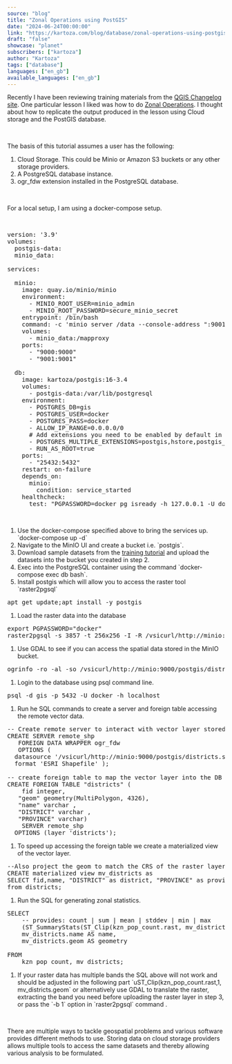 ```yaml
---
source: "blog"
title: "Zonal Operations using PostGIS"
date: "2024-06-24T00:00:00"
link: "https://kartoza.com/blog/database/zonal-operations-using-postgis"
draft: "false"
showcase: "planet"
subscribers: ["kartoza"]
author: "Kartoza"
tags: ["database"]
languages: ["en_gb"]
available_languages: ["en_gb"]
---
```


<div class="ql-editor read-mode"><p>Recently I have been reviewing training materials from the <a href="https://changelog.qgis.org/en/qgis/" rel="noopener noreferrer">QGIS Changelog site</a>. One particular lesson I liked was how to do <a href="https://changelog.qgis.org/en/qgis/lesson/raster-16/detail/57/?q=7.7" rel="noopener noreferrer">Zonal Operations</a>. I thought about how to replicate the output produced in the lesson using Cloud storage and the PostGIS database.</p><p><br /></p><p>The basis of this tutorial assumes a user has the following:</p><ol><li><span class="ql-ui" contenteditable="false"></span>Cloud Storage. This could be Minio or Amazon S3 buckets or any other storage providers.</li><li><span class="ql-ui" contenteditable="false"></span>A PostgreSQL database instance.</li><li><span class="ql-ui" contenteditable="false"></span>ogr_fdw extension installed in the PostgreSQL database.</li></ol><p><br /></p><p>For a local setup, I am using a docker-compose setup.</p><p><br /></p><pre class="ql-code-block-container"><div class="ql-code-block">version: '3.9'</div><div class="ql-code-block">volumes:</div><div class="ql-code-block"> &nbsp;postgis-data:</div><div class="ql-code-block"> &nbsp;minio_data:</div><div class="ql-code-block"><br /></div><div class="ql-code-block">services:</div><div class="ql-code-block"><br /></div><div class="ql-code-block"> &nbsp;minio:</div><div class="ql-code-block"> &nbsp; &nbsp;image: quay.io/minio/minio</div><div class="ql-code-block"> &nbsp; &nbsp;environment:</div><div class="ql-code-block"> &nbsp; &nbsp; &nbsp;- MINIO_ROOT_USER=minio_admin</div><div class="ql-code-block"> &nbsp; &nbsp; &nbsp;- MINIO_ROOT_PASSWORD=secure_minio_secret</div><div class="ql-code-block"> &nbsp; &nbsp;entrypoint: /bin/bash</div><div class="ql-code-block"> &nbsp; &nbsp;command: -c 'minio server /data --console-address ":9001"'</div><div class="ql-code-block"> &nbsp; &nbsp;volumes:</div><div class="ql-code-block"> &nbsp; &nbsp; &nbsp;- minio_data:/mapproxy</div><div class="ql-code-block"> &nbsp; &nbsp;ports:</div><div class="ql-code-block"> &nbsp; &nbsp; &nbsp;- "9000:9000"</div><div class="ql-code-block"> &nbsp; &nbsp; &nbsp;- "9001:9001"</div><div class="ql-code-block"><br /></div><div class="ql-code-block"> &nbsp;db:</div><div class="ql-code-block"> &nbsp; &nbsp;image: kartoza/postgis:16-3.4</div><div class="ql-code-block"> &nbsp; &nbsp;volumes:</div><div class="ql-code-block"> &nbsp; &nbsp; &nbsp;- postgis-data:/var/lib/postgresql</div><div class="ql-code-block"> &nbsp; &nbsp;environment:</div><div class="ql-code-block"> &nbsp; &nbsp; &nbsp;- POSTGRES_DB=gis</div><div class="ql-code-block"> &nbsp; &nbsp; &nbsp;- POSTGRES_USER=docker</div><div class="ql-code-block"> &nbsp; &nbsp; &nbsp;- POSTGRES_PASS=docker</div><div class="ql-code-block"> &nbsp; &nbsp; &nbsp;- ALLOW_IP_RANGE=0.0.0.0/0</div><div class="ql-code-block"> &nbsp; &nbsp; &nbsp;# Add extensions you need to be enabled by default in the DB. Default are the five specified below</div><div class="ql-code-block"> &nbsp; &nbsp; &nbsp;- POSTGRES_MULTIPLE_EXTENSIONS=postgis,hstore,postgis_topology,postgis_raster,pgrouting,ogr_fdw</div><div class="ql-code-block"> &nbsp; &nbsp; &nbsp;- RUN_AS_ROOT=true</div><div class="ql-code-block"> &nbsp; &nbsp;ports:</div><div class="ql-code-block"> &nbsp; &nbsp; &nbsp;- "25432:5432"</div><div class="ql-code-block"> &nbsp; &nbsp;restart: on-failure</div><div class="ql-code-block"> &nbsp; &nbsp;depends_on:</div><div class="ql-code-block"> &nbsp; &nbsp; &nbsp;minio:</div><div class="ql-code-block"> &nbsp; &nbsp; &nbsp; &nbsp;condition: service_started</div><div class="ql-code-block"> &nbsp; &nbsp;healthcheck:</div><div class="ql-code-block"> &nbsp; &nbsp; &nbsp;test: "PGPASSWORD=docker pg_isready -h 127.0.0.1 -U docker -d gis"</div></pre><p><br /></p><ol><li><span class="ql-ui" contenteditable="false"></span>Use the docker-compose specified above to bring the services up. `docker-compose up -d`</li><li><span class="ql-ui" contenteditable="false"></span>Navigate to the MinIO UI and create a bucket i.e. `postgis`.</li><li><span class="ql-ui" contenteditable="false"></span>Download sample datasets from the <a href="https://changelog.qgis.org/en/qgis/lesson/raster-16/detail/57/?q=7.7" rel="noopener noreferrer">training tutorial</a> and upload the datasets into the bucket you created in step 2.</li><li><span class="ql-ui" contenteditable="false"></span>Exec into the PostgreSQL container using the command `docker-compose exec db bash`.</li><li><span class="ql-ui" contenteditable="false"></span>Install postgis which will allow you to access the raster tool `raster2pgsql`</li></ol><pre class="ql-code-block-container"><div class="ql-code-block">apt get update;apt install -y postgis</div></pre><ol><li><span class="ql-ui" contenteditable="false"></span>Load the raster data into the database</li></ol><pre class="ql-code-block-container"><div class="ql-code-block">export PGPASSWORD="docker"</div><div class="ql-code-block">raster2pgsql -s 3857 -t 256x256 -I -R /vsicurl/http://minio:9000/postgis/kzn_pop_count.tif kzn_pop_count | psql -d gis -p 5432 -U docker -h localhost</div></pre><ol><li><span class="ql-ui" contenteditable="false"></span>Use GDAL to see if you can access the spatial data stored in the MinIO bucket.</li></ol><pre class="ql-code-block-container"><div class="ql-code-block">ogrinfo -ro -al -so /vsicurl/http://minio:9000/postgis/districts.shp</div></pre><ol><li><span class="ql-ui" contenteditable="false"></span>Login to the database using psql command line.</li></ol><pre class="ql-code-block-container"><div class="ql-code-block">psql -d gis -p 5432 -U docker -h localhost</div></pre><ol><li><span class="ql-ui" contenteditable="false"></span>Run he SQL commands to create a server and foreign table accessing the remote vector data.</li></ol><pre class="ql-code-block-container"><div class="ql-code-block">-- Create remote server to interact with vector layer stored in minio bucket</div><div class="ql-code-block">CREATE SERVER remote_shp</div><div class="ql-code-block">	FOREIGN DATA WRAPPER ogr_fdw</div><div class="ql-code-block">	OPTIONS (</div><div class="ql-code-block"> &nbsp;datasource '/vsicurl/http://minio:9000/postgis/districts.shp',</div><div class="ql-code-block"> &nbsp;format 'ESRI Shapefile' );</div><div class="ql-code-block">	</div><div class="ql-code-block">-- create foreign table to map the vector layer into the DB	</div><div class="ql-code-block">CREATE FOREIGN TABLE "districts" (</div><div class="ql-code-block">	fid integer,</div><div class="ql-code-block">	"geom" geometry(MultiPolygon, 4326),</div><div class="ql-code-block">	"name" varchar ,</div><div class="ql-code-block">	"DISTRICT" varchar ,</div><div class="ql-code-block">	"PROVINCE" varchar)</div><div class="ql-code-block">	SERVER remote_shp</div><div class="ql-code-block">	OPTIONS (layer 'districts');</div></pre><ol><li><span class="ql-ui" contenteditable="false"></span>To speed up accessing the foreign table we create a materialized view of the vector layer.</li></ol><pre class="ql-code-block-container"><div class="ql-code-block">--Also project the geom to match the CRS of the raster layer</div><div class="ql-code-block">CREATE materialized view mv_districts as</div><div class="ql-code-block">SELECT fid,name, "DISTRICT" as district, "PROVINCE" as province, st_transform(geom,3857) as geom</div><div class="ql-code-block">from districts;</div></pre><ol><li><span class="ql-ui" contenteditable="false"></span>Run the SQL for generating zonal statistics.</li></ol><pre class="ql-code-block-container"><div class="ql-code-block">SELECT</div><div class="ql-code-block"> &nbsp; &nbsp;-- provides: count | sum | mean | stddev | min | max</div><div class="ql-code-block"> &nbsp; &nbsp;(ST_SummaryStats(ST_Clip(kzn_pop_count.rast, mv_districts.geom, TRUE))).*,</div><div class="ql-code-block"> &nbsp; &nbsp;mv_districts.name AS name,</div><div class="ql-code-block"> &nbsp; &nbsp;mv_districts.geom AS geometry</div><div class="ql-code-block"><br /></div><div class="ql-code-block">FROM</div><div class="ql-code-block"> &nbsp; &nbsp;kzn_pop_count, mv_districts;</div></pre><ol><li><span class="ql-ui" contenteditable="false"></span>If your raster data has multiple bands the SQL above will not work and should be adjusted in the following part `uST_Clip(kzn_pop_count.rast,1, mv_districts.geom` or alternatively use GDAL to translate the raster, extracting the band you need before uploading the raster layer in step 3, or pass the `-b 1` option in `raster2pgsql` command .</li></ol><p><br /></p><p>There are multiple ways to tackle geospatial problems and various software provides different methods to use. Storing data on cloud storage providers allows multiple tools to access the same datasets and thereby allowing various analysis to be formulated.</p></div>

